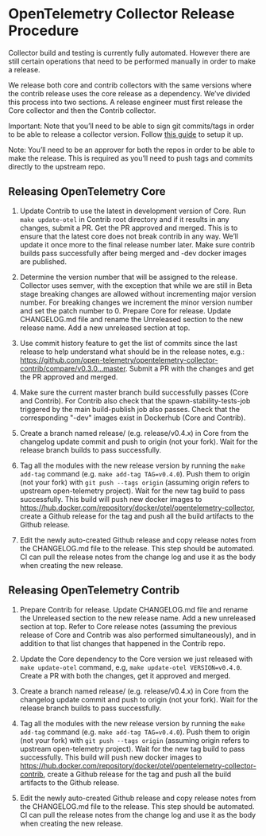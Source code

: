# OpenTelemetry Collector Release Procedure

Collector build and testing is currently fully automated. However there are still certain operations that need to be performed manually in order to make a release.

We release both core and contrib collectors with the same versions where the contrib release uses the core release as a dependency. We’ve divided this process into two sections. A release engineer must first release the Core collector and then the Contrib collector.

Important: Note that you’ll need to be able to sign git commits/tags in order to be able to release a collector version. Follow [this guide](https://docs.github.com/en/github/authenticating-to-github/signing-commits) to setup it up.

Note: You’ll need to be an approver for both the repos in order to be able to make the release. This is required as you’ll need to push tags and commits directly to the upstream repo.

## Releasing OpenTelemetry Core

1. Update Contrib to use the latest in development version of Core. Run `make update-otel` in Contrib root directory and if it results in any changes, submit a PR. Get the PR approved and merged. This is to ensure that the latest core does not break contrib in any way. We’ll update it once more to the final release number later. Make sure contrib builds pass successfully after being merged and -dev docker images are published.

1. Determine the version number that will be assigned to the release. Collector uses semver, with the exception that while we are still in Beta stage breaking changes are allowed without incrementing major version number. For breaking changes we increment the minor version number and set the patch number to 0.
Prepare Core for release. Update CHANGELOG.md file and rename the Unreleased section to the new release name. Add a new unreleased section at top.

1. Use commit history feature to get the list of commits since the last release to help understand what should be in the release notes, e.g.: https://github.com/open-telemetry/opentelemetry-collector-contrib/compare/v0.3.0...master. Submit a PR with the changes and get the PR approved and merged.

1. Make sure the current master branch build successfully passes (Core and Contrib). For Contrib also check that the spawn-stability-tests-job triggered by the main build-publish job also passes. Check that the corresponding "-dev" images exist in Dockerhub (Core and Contrib).

1. Create a branch named release/<release-series> (e.g. release/v0.4.x) in Core from the changelog update commit and push to origin (not your fork). Wait for the release branch builds to pass successfully.

1. Tag all the modules with the new release version by running the `make add-tag` command (e.g. `make add-tag TAG=v0.4.0`). Push them to origin (not your fork) with `git push --tags origin` (assuming origin refers to upstream open-telemetry project). Wait for the new tag build to pass successfully. This build will push new docker images to https://hub.docker.com/repository/docker/otel/opentelemetry-collector, create a Github release for the tag and push all the build artifacts to the Github release.

1. Edit the newly auto-created Github release and copy release notes from the CHANGELOG.md file to the release. This step should be automated. CI can pull the release notes from the change log and use it as the body when creating the new release.

## Releasing OpenTelemetry Contrib

1. Prepare Contrib for release. Update CHANGELOG.md file and rename the Unreleased section to the new release name. Add a new unreleased section at top. Refer to Core release notes (assuming the previous release of Core and Contrib was also performed simultaneously), and in addition to that list changes that happened in the Contrib repo.

1. Update the Core dependency to the Core version we just released with `make update-otel` command, e.g, `make update-otel VERSION=v0.4.0`. Create a PR with both the changes, get it approved and merged.

1. Create a branch named release/<release-series> (e.g. release/v0.4.x) in Core from the changelog update commit and push to origin (not your fork). Wait for the release branch builds to pass successfully.

1. Tag all the modules with the new release version by running the `make add-tag` command (e.g. `make add-tag TAG=v0.4.0`). Push them to origin (not your fork) with `git push --tags origin` (assuming origin refers to upstream open-telemetry project). Wait for the new tag build to pass successfully. This build will push new docker images to https://hub.docker.com/repository/docker/otel/opentelemetry-collector-contrib, create a Github release for the tag and push all the build artifacts to the Github release.

1. Edit the newly auto-created Github release and copy release notes from the CHANGELOG.md file to the release. This step should be automated. CI can pull the release notes from the change log and use it as the body when creating the new release.
